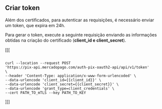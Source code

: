 ## Criar token

Além dos certiﬁcados, para autenticar as requisições, é necessário enviar um token, que expira em 24h.

Para gerar o token, execute a seguinte requisição enviando as informações obtidas na criação do certiﬁcado (**client_id e client_secret**).

[[[
```curl

curl --location --request POST
'https://pix-api.mercadopago.com/auth-pix-oauth2-api/api/v1/token'
\
--header 'Content-Type: application/x-www-form-urlencoded' \
--data-urlencode 'client_id={{client_id}}' \
--data-urlencode 'client_secret={{client_secret}}' \
--data-urlencode 'grant_type=client_credentials' \
--cert PATH_TO_mTLS --key PATH_TO_KEY

```
]]]
